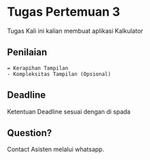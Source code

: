 # Tugas Pertemuan 3

Tugas Kali ini kalian membuat aplikasi Kalkulator

## Penilaian
    = Kerapihan Tampilan
    - Kompleksitas Tampilan (Opsional)

## Deadline
Ketentuan Deadline sesuai dengan di spada

## Question?
Contact Asisten melalui whatsapp.
